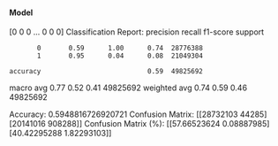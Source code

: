 #### Model
[0 0 0 ... 0 0 0]
Classification Report:
              precision    recall  f1-score   support

           0       0.59      1.00      0.74  28776388
           1       0.95      0.04      0.08  21049304

    accuracy                           0.59  49825692
   macro avg       0.77      0.52      0.41  49825692
weighted avg       0.74      0.59      0.46  49825692

Accuracy: 0.5948816726920721
Confusion Matrix:
[[28732103    44285]
 [20141016   908288]]
Confusion Matrix (%):
[[57.66523624  0.08887985]
 [40.42295288  1.82293103]]
